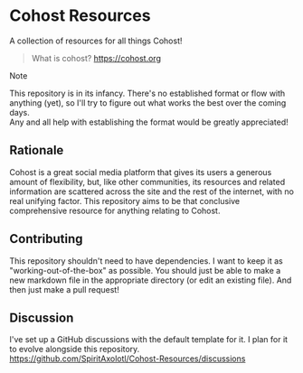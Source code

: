 # Cohost Resources
A collection of resources for all things Cohost!

> What is cohost? <https://cohost.org>

> [!NOTE]
> This repository is in its infancy. There's no established format or flow with anything (yet), so I'll try to figure out what works the best over the coming days.  
> Any and all help with establishing the format would be greatly appreciated!

## Rationale
Cohost is a great social media platform that gives its users a generous amount of flexibility, but, like other communities, its resources and related information are scattered across the site and the rest of the internet, with no real unifying factor. This repository aims to be that conclusive comprehensive resource for anything relating to Cohost.

## Contributing
This repository shouldn't need to have dependencies. I want to keep it as "working-out-of-the-box" as possible. You should just be able to make a new markdown file in the appropriate directory (or edit an existing file). And then just make a pull request!

## Discussion
I've set up a GitHub discussions with the default template for it. I plan for it to evolve alongside this repository.  
<https://github.com/SpiritAxolotl/Cohost-Resources/discussions>
